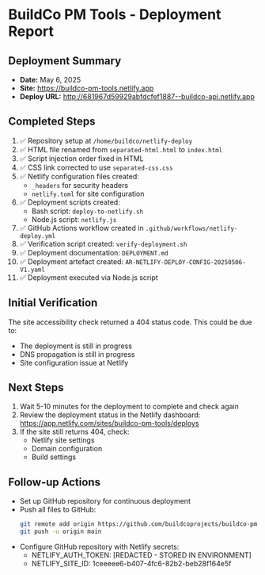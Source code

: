 # BuildCo PM Tools - Deployment Report

## Deployment Summary
- **Date:** May 6, 2025
- **Site:** https://buildco-pm-tools.netlify.app
- **Deploy URL:** http://681967d59929abfdcfef1887--buildco-api.netlify.app

## Completed Steps
1. ✅ Repository setup at `/home/buildco/netlify-deploy`
2. ✅ HTML file renamed from `separated-html.html` to `index.html`
3. ✅ Script injection order fixed in HTML
4. ✅ CSS link corrected to use `separated-css.css`
5. ✅ Netlify configuration files created:
   - `_headers` for security headers
   - `netlify.toml` for site configuration
6. ✅ Deployment scripts created:
   - Bash script: `deploy-to-netlify.sh`
   - Node.js script: `netlify.js`
7. ✅ GitHub Actions workflow created in `.github/workflows/netlify-deploy.yml`
8. ✅ Verification script created: `verify-deployment.sh`
9. ✅ Deployment documentation: `DEPLOYMENT.md`
10. ✅ Deployment artefact created: `AR-NETLIFY-DEPLOY-CONFIG-20250506-V1.yaml`
11. ✅ Deployment executed via Node.js script

## Initial Verification
The site accessibility check returned a 404 status code. This could be due to:
- The deployment is still in progress
- DNS propagation is still in progress
- Site configuration issue at Netlify

## Next Steps
1. Wait 5-10 minutes for the deployment to complete and check again
2. Review the deployment status in the Netlify dashboard: https://app.netlify.com/sites/buildco-pm-tools/deploys
3. If the site still returns 404, check:
   - Netlify site settings
   - Domain configuration
   - Build settings

## Follow-up Actions
- Set up GitHub repository for continuous deployment
- Push all files to GitHub:
  ```bash
  git remote add origin https://github.com/buildcoprojects/buildco-pm-tools.git
  git push -u origin main
  ```
- Configure GitHub repository with Netlify secrets:
  - NETLIFY_AUTH_TOKEN: [REDACTED - STORED IN ENVIRONMENT]
  - NETLIFY_SITE_ID: 1ceeeee6-b407-4fc6-82b2-beb28f164e5f
